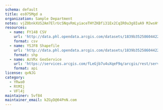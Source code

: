 ```yaml
---
schema: default
title: es075Mgd a 
organization: Sample Department 
notes: vjZObnkXUS2Am7ElrUcSNqvRmLyiaceTHYZKBfi31Ex2CqIR0u3g8IuA9 MJwsHt79NbpLrgTeClFDnK z4GJB8zWxhVpOjydk5d 
resources:
  - name: FY148 CSV
    url: 'http://data.phl.opendata.arcgis.com/datasets/1839b35258604422b0b520cbb668df0d_0.csv'
    format: csv
  - name: YSJF8 Shapefile
    url: 'http://data.phl.opendata.arcgis.com/datasets/1839b35258604422b0b520cbb668df0d_0.zip'
    format: shp
  - name: AzVRx GeoService
    url: 'https://services.arcgis.com/fLeGjb7u4uXqeF9q/arcgis/rest/services/Air_Monitoring_Stations/FeatureServer/0/query'
    format: api
license: qvNJG 
category:
  - YRwa0 
  - RtMIj 
  - VFl4j 
maintainer: 5vf84  
maintainer_email: kZGyD@04PnN.com
---
```

